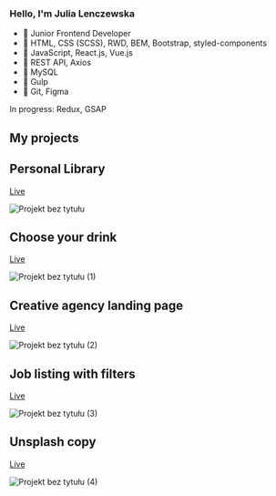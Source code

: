 ### Hello, I'm Julia Lenczewska

- 🌻 Junior Frontend Developer
- 🌻 HTML, CSS (SCSS), RWD, BEM, Bootstrap, styled-components
- 🌻 JavaScript, React.js, Vue.js
- 🌻 REST API, Axios
- 🌻 MySQL
- 🌻 Gulp 
- 🌻 Git, Figma

In progress: Redux, GSAP


## My projects 

## Personal Library

[Live](https://boring-kepler-403ff5.netlify.app)

![Projekt bez tytułu](https://user-images.githubusercontent.com/48122458/167643518-a9443805-270c-45fe-9841-1e10297134be.png)

## Choose your drink

[Live](https://serene-leakey-4a49aa.netlify.app/)

![Projekt bez tytułu (1)](https://user-images.githubusercontent.com/48122458/167643509-769f3244-f8d3-42d4-bc8d-c67c2de5453a.png)

## Creative agency landing page

[Live](https://yuliusc.github.io/creativeAgency-singlePage/)

![Projekt bez tytułu (2)](https://user-images.githubusercontent.com/48122458/167643522-083e5e09-c6bf-4787-a714-12d5da951033.png)

## Job listing with filters

[Live](https://gifted-banach-77c431.netlify.app)

![Projekt bez tytułu (3)](https://user-images.githubusercontent.com/48122458/167643520-cb885dc9-4c6d-4c5f-b78d-6a665e789956.png)


## Unsplash copy

[Live](https://laughing-haibt-70bc8d.netlify.app/)

![Projekt bez tytułu (4)](https://user-images.githubusercontent.com/48122458/167643323-de2687a3-6911-413f-8169-112284e34642.png)

